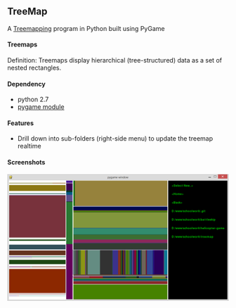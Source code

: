 ## TreeMap

A [Treemapping](https://en.wikipedia.org/wiki/Treemapping) program in Python built using PyGame

#### Treemaps
Definition: Treemaps display hierarchical (tree-structured) data as a set of nested rectangles.

#### Dependency
* python 2.7
* [pygame module](http://www.pygame.org/download.shtml)

#### Features
* Drill down into sub-folders (right-side menu) to update the treemap realtime

#### Screenshots
![](img/screenshot.png)
